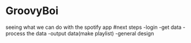 # GroovyBoi
seeing what we can do with the spotify app
#next steps
-login
-get data
-process the data
-output data(make playlist)
-general design
